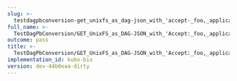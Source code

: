 ```yaml
---
slug: >-
  testdagpbconversion-get_unixfs_as_dag-json_with_'accept-_foo,_application-vnd-ipld-dag-json,bar'_converts_to_the_expected_content-type-header_content-type
full_name: >-
  TestDagPbConversion/GET_UnixFS_as_DAG-JSON_with_'Accept:_foo,_application/vnd.ipld.dag-json,bar'_converts_to_the_expected_Content-Type/Header_Content-Type
outcome: pass
title: >-
  TestDagPbConversion/GET_UnixFS_as_DAG-JSON_with_'Accept:_foo,_application/vnd.ipld.dag-json,bar'_converts_to_the_expected_Content-Type/Header_Content-Type
implementation_id: kubo-bis
version: dev-44b0eaa-dirty
---
```


